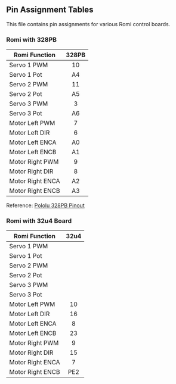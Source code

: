 ## Pin Assignment Tables

This file contains pin assignments for
various Romi control boards.

### Romi with 328PB

| Romi Function    | 328PB     |
|------------------|:---------:|
| Servo 1 PWM      | 10        |
| Servo 1 Pot      | A4        |
| Servo 2 PWM      | 11        |
| Servo 2 Pot      | A5        |
| Servo 3 PWM      |  3        |
| Servo 3 Pot      | A6        |
| Motor Left PWM   |  7        |
| Motor Left DIR   |  6        |
| Motor Left ENCA  | A0        |
| Motor Left ENCB  | A1        |
| Motor Right PWM  |  9        |
| Motor Right DIR  |  8        |
| Motor Right ENCA | A2        |
| Motor Right ENCB | A3        |

Reference: [Pololu 328PB Pinout](https://a.pololu-files.com/picture/0J8487.1200.jpg?f96c03fe3147f6a518b4a3cc08596866)

### Romi with 32u4 Board

| Romi Function    | 32u4      |
|------------------|:---------:|
| Servo 1 PWM      |           |
| Servo 1 Pot      |           |
| Servo 2 PWM      |           |
| Servo 2 Pot      |           |
| Servo 3 PWM      |           |
| Servo 3 Pot      |           |
| Motor Left PWM   | 10        |
| Motor Left DIR   | 16        |
| Motor Left ENCA  |  8        |
| Motor Left ENCB  | 23        |
| Motor Right PWM  |  9        |
| Motor Right DIR  | 15        |
| Motor Right ENCA |  7        |
| Motor Right ENCB | PE2       |
